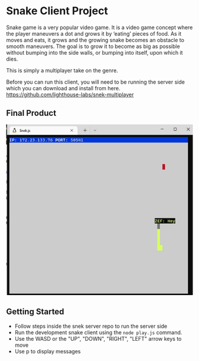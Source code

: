# Snake Client Project

Snake game is a very popular video game. It is a video game concept where the player maneuvers a dot and grows it by ‘eating’ pieces of food. As it moves and eats, it grows and the growing snake becomes an obstacle to smooth maneuvers. The goal is to grow it to become as big as possible without bumping into the side walls, or bumping into itself, upon which it dies.

This is simply a multiplayer take on the genre.

Before you can run this client, you will need to be running the server side which you can download and install from here. 
https://github.com/lighthouse-labs/snek-multiplayer

## Final Product

![Snake Video Game Screenshot](https://raw.githubusercontent.com/zefaradi/snake-client/master/Snake_Video_Game_Screenshot.JPG)

## Getting Started

- Follow steps inside the snek server repo to run the server side
- Run the development snake client using the `node play.js` command.
- Use the WASD or the "UP", "DOWN", "RIGHT", "LEFT" arrow keys to move
- Use p to display messages